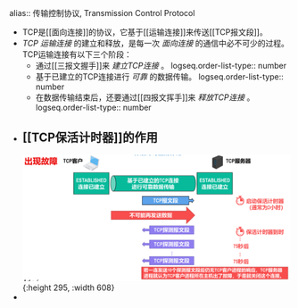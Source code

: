 alias:: 传输控制协议, Transmission Control Protocol

- TCP是[[面向连接]]的协议，它基于[[运输连接]]来传送[[TCP报文段]]。
- *TCP 运输连接* 的建立和释放，是每一次 *面向连接* 的通信中必不可少的过程。
  TCP运输连接有以下三个阶段：
	- 通过[[三报文握手]]来 *建立TCP连接* 。
	  logseq.order-list-type:: number
	- 基于已建立的TCP连接进行 *可靠* 的数据传输。
	  logseq.order-list-type:: number
	- 在数据传输结束后，还要通过[[四报文挥手]]来 *释放TCP连接* 。
	  logseq.order-list-type:: number
- ## [[TCP保活计时器]]的作用
  ![image.png](../assets/image_1698314751184_0.png){:height 295, :width 608}
-